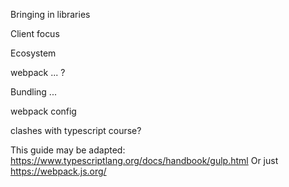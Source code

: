 Bringing in libraries

Client focus

Ecosystem

webpack ... ? 

Bundling ... 

webpack config

clashes with typescript course? 

This guide may be adapted: https://www.typescriptlang.org/docs/handbook/gulp.html
Or just https://webpack.js.org/
